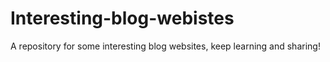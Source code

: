 # Interesting-blog-webistes
A repository for some interesting blog websites, keep learning and sharing!
